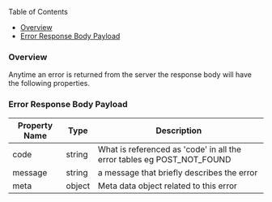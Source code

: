 Table of Contents
- [Overview](#overview)
- [Error Response Body Payload](#error-response-body-payload)
### Overview
Anytime an error is returned from the server the response body will have the following properties.

### Error Response Body Payload
| Property Name | Type   | Description                                                            |
| ------------- | ------ | ---------------------------------------------------------------------- |
| code          | string | What is referenced as 'code' in all the error tables eg POST_NOT_FOUND |
| message       | string | a message that briefly describes the error                             |
| meta          | object | Meta data object related to this error                                 |
